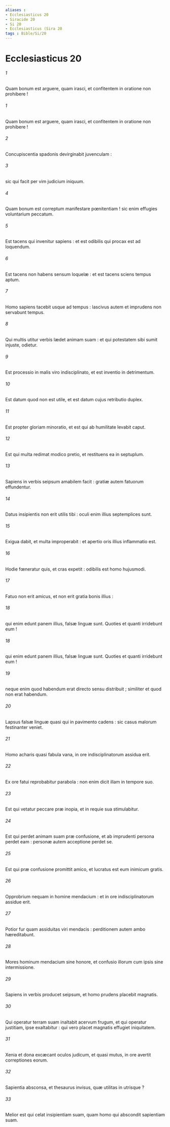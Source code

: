 ```yaml
---
aliases : 
- Ecclesiasticus 20
- Siracide 20
- Si 20
- Ecclesiasticus (Sira 20
tags : Bible/Si/20
---
```


# Ecclesiasticus 20

###### 1
Quam bonum est arguere, quam irasci, et confitentem in oratione non prohibere !
###### 1
Quam bonum est arguere, quam irasci, et confitentem in oratione non prohibere !
###### 2
Concupiscentia spadonis devirginabit juvenculam :
###### 3
sic qui facit per vim judicium iniquum.
###### 4
Quam bonum est correptum manifestare pœnitentiam ! sic enim effugies voluntarium peccatum.
###### 5
Est tacens qui invenitur sapiens : et est odibilis qui procax est ad loquendum.
###### 6
Est tacens non habens sensum loquelæ : et est tacens sciens tempus aptum.
###### 7
Homo sapiens tacebit usque ad tempus : lascivus autem et imprudens non servabunt tempus.
###### 8
Qui multis utitur verbis lædet animam suam : et qui potestatem sibi sumit injuste, odietur.
###### 9
Est processio in malis viro indisciplinato, et est inventio in detrimentum.
###### 10
Est datum quod non est utile, et est datum cujus retributio duplex.
###### 11
Est propter gloriam minoratio, et est qui ab humilitate levabit caput.
###### 12
Est qui multa redimat modico pretio, et restituens ea in septuplum.
###### 13
Sapiens in verbis seipsum amabilem facit : gratiæ autem fatuorum effundentur.
###### 14
Datus insipientis non erit utilis tibi : oculi enim illius septemplices sunt.
###### 15
Exigua dabit, et multa improperabit : et apertio oris illius inflammatio est.
###### 16
Hodie fœneratur quis, et cras expetit : odibilis est homo hujusmodi.
###### 17
Fatuo non erit amicus, et non erit gratia bonis illius :
###### 18
qui enim edunt panem illius, falsæ linguæ sunt. Quoties et quanti irridebunt eum !
###### 18
qui enim edunt panem illius, falsæ linguæ sunt. Quoties et quanti irridebunt eum !
###### 19
neque enim quod habendum erat directo sensu distribuit ; similiter et quod non erat habendum.
###### 20
Lapsus falsæ linguæ quasi qui in pavimento cadens : sic casus malorum festinanter veniet.
###### 21
Homo acharis quasi fabula vana, in ore indisciplinatorum assidua erit.
###### 22
Ex ore fatui reprobabitur parabola : non enim dicit illam in tempore suo.
###### 23
Est qui vetatur peccare præ inopia, et in requie sua stimulabitur.
###### 24
Est qui perdet animam suam præ confusione, et ab imprudenti persona perdet eam : personæ autem acceptione perdet se.
###### 25
Est qui præ confusione promittit amico, et lucratus est eum inimicum gratis.
###### 26
Opprobrium nequam in homine mendacium : et in ore indisciplinatorum assidue erit.
###### 27
Potior fur quam assiduitas viri mendacis : perditionem autem ambo hæreditabunt.
###### 28
Mores hominum mendacium sine honore, et confusio illorum cum ipsis sine intermissione.
###### 29
Sapiens in verbis producet seipsum, et homo prudens placebit magnatis.
###### 30
Qui operatur terram suam inaltabit acervum frugum, et qui operatur justitiam, ipse exaltabitur : qui vero placet magnatis effugiet iniquitatem.
###### 31
Xenia et dona excæcant oculos judicum, et quasi mutus, in ore avertit correptiones eorum.
###### 32
Sapientia absconsa, et thesaurus invisus, quæ utilitas in utrisque ?
###### 33
Melior est qui celat insipientiam suam, quam homo qui abscondit sapientiam suam.
